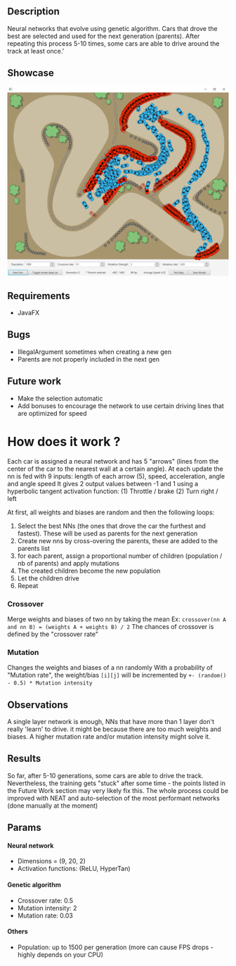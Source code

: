 ## Description
Neural networks that evolve using genetic algorithm. Cars that drove the best are selected and used for the next generation (parents). After repeating this process 5-10 times, some cars are able to drive around the track at least once.'

## Showcase

![showcase img](./showcase.png)

## Requirements
- JavaFX

## Bugs
- IllegalArgument sometimes when creating a new gen
- Parents are not properly included in the next gen

## Future work
- Make the selection automatic
- Add bonuses to encourage the network to use certain driving lines that are optimized for speed



# How does it work ?
Each car is assigned a neural network and has 5 "arrows" (lines from the center of the car to the nearest wall at a certain angle).
At each update the nn is fed with 9 inputs: length of each arrow (5), speed, acceleration, angle and angle speed
It gives 2 output values between -1 and 1 using a hyperbolic tangent activation function: (1) Throttle / brake (2) Turn right / left

At first, all weights and biases are random and then the following loops:
1) Select the best NNs (the ones that drove the car the furthest and fastest). These will be used as parents for the next generation
2) Create new nns by cross-overing the parents, these are added to the parents list
3) for each parent, assign a proportional number of children (population / nb of parents) and apply mutations
4) The created children become the new population
5) Let the children drive
6) Repeat

### Crossover
Merge weights and biases of two nn by taking the mean
Ex: `crossover(nn A and nn B) = (weights A + weights B) / 2`
The chances of crossover is defined by the "crossover rate"

### Mutation
Changes the weights and biases of a nn randomly
With a probability of "Mutation rate", the weight/bias `[i][j]` will be incremented by `+- (random() - 0.5) * Mutation intensity`

## Observations
A single layer network is enough, NNs that have more than 1 layer don't really 'learn' to drive. it might be because there are too much weights and biases. A higher mutation rate and/or mutation intensity might solve it.

## Results
So far, after 5-10 generations, some cars are able to drive the track.
Nevertheless, the training gets "stuck" after some time - the points listed in the Future Work section may very likely fix this.
The whole process could be improved with NEAT and auto-selection of the most performant networks (done manually at the moment)


## Params
#### Neural network
- Dimensions = (9, 20, 2)
- Activation functions: (ReLU, HyperTan)

#### Genetic algorithm
- Crossover rate: 0.5
- Mutation intensity: 2
- Mutation rate: 0.03

#### Others
- Population: up to 1500 per generation (more can cause FPS drops - highly depends on your CPU)

